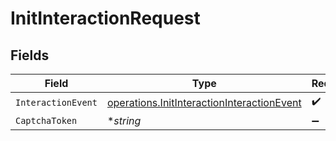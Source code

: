 # InitInteractionRequest


## Fields

| Field                                                                                                    | Type                                                                                                     | Required                                                                                                 | Description                                                                                              |
| -------------------------------------------------------------------------------------------------------- | -------------------------------------------------------------------------------------------------------- | -------------------------------------------------------------------------------------------------------- | -------------------------------------------------------------------------------------------------------- |
| `InteractionEvent`                                                                                       | [operations.InitInteractionInteractionEvent](../../models/operations/initinteractioninteractionevent.md) | :heavy_check_mark:                                                                                       | N/A                                                                                                      |
| `CaptchaToken`                                                                                           | **string*                                                                                                | :heavy_minus_sign:                                                                                       | N/A                                                                                                      |